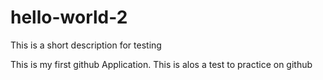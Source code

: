 # hello-world-2
This is a short description for testing

This is my first github Application. This is alos a test to practice on github
